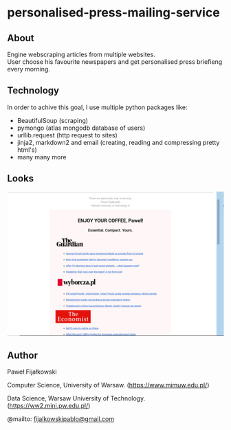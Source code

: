 # personalised-press-mailing-service
## About
Engine webscraping articles from multiple websites.  
User choose his favourite newspapers and get personalised press briefieng every morning.  
## Technology
In order to achive this goal, I use multiple python packages like:
* BeautifulSoup (scraping)
* pymongo (atlas mongodb database of users)
* urllib.request (http request to sites)
* jinja2, markdown2 and email (creating, reading and compressing pretty html's)
* many many more
## Looks
![looks](press-look.PNG)
## Author
Paweł Fijałkowski

Computer Science, University of Warsaw. (https://www.mimuw.edu.pl/)

Data Science, Warsaw University of Technology. (https://ww2.mini.pw.edu.pl/)

@mailto: fijalkowskipablo@gmail.com
